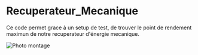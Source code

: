 # Recuperateur_Mecanique

Ce code permet grace à un setup de test, de trouver le point de rendement maximun de notre recuperateur d'énergie mecanique.

![Photo montage](https://github.com/sofiane-mokhtari/Recuperateur_Mecanique/blob/master/montage.jpg?raw=true)